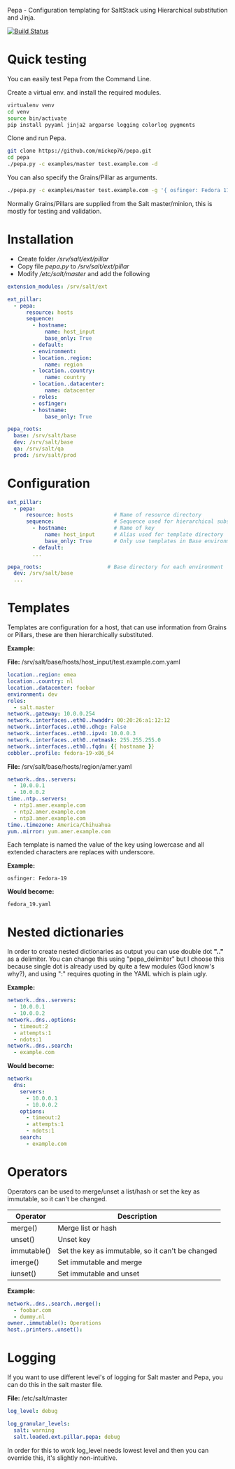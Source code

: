 Pepa - Configuration templating for SaltStack using Hierarchical substitution and Jinja.

[![Build Status](https://drone.io/github.com/mickep76/pepa/status.png)](https://drone.io/github.com/mickep76/pepa/latest)

# Quick testing

You can easily test Pepa from the Command Line.

Create a virtual env. and install the required modules.

```bash
virtualenv venv
cd venv
source bin/activate
pip install pyyaml jinja2 argparse logging colorlog pygments
```

Clone and run Pepa.

```bash
git clone https://github.com/mickep76/pepa.git
cd pepa
./pepa.py -c examples/master test.example.com -d
```

You can also specify the Grains/Pillar as arguments.

```bash
./pepa.py -c examples/master test.example.com -g '{ osfinger: Fedora 17, os: Fedora, osrelease: 17 }'
```

Normally Grains/Pillars are supplied from the Salt master/minion, this is mostly for testing and validation.

# Installation

- Create folder */srv/salt/ext/pillar*
- Copy file *pepa.py* to */srv/salt/ext/pillar*
- Modify */etc/salt/master* and add the following

```yaml
extension_modules: /srv/salt/ext

ext_pillar:
  - pepa:
      resource: hosts
      sequence:
        - hostname:
            name: host_input
            base_only: True
        - default:
        - environment:
        - location..region:
            name: region
        - location..country:
            name: country
        - location..datacenter:
            name: datacenter
        - roles:
        - osfinger:
        - hostname:
            base_only: True  

pepa_roots:
  base: /srv/salt/base
  dev: /srv/salt/base
  qa: /srv/salt/qa
  prod: /srv/salt/prod
```

# Configuration

```yaml
ext_pillar:
  - pepa:
      resource: hosts             # Name of resource directory
      sequence:                   # Sequence used for hierarchical substitution
        - hostname:               # Name of key
            name: host_input      # Alias used for template directory
            base_only: True       # Only use templates in Base environment, i.e. no staging
        - default:
        ...

pepa_roots:                     # Base directory for each environment
  dev: /srv/salt/base
  ...
```

# Templates

Templates are configuration for a host, that can use information from Grains or Pillars, these are then hierarchically substituted.

**Example:**

**File:** /srv/salt/base/hosts/host_input/test.example.com.yaml

```yaml
location..region: emea
location..country: nl
location..datacenter: foobar
environment: dev
roles:
  - salt.master
network..gateway: 10.0.0.254
network..interfaces..eth0..hwaddr: 00:20:26:a1:12:12
network..interfaces..eth0..dhcp: False
network..interfaces..eth0..ipv4: 10.0.0.3
network..interfaces..eth0..netmask: 255.255.255.0
network..interfaces..eth0..fqdn: {{ hostname }}
cobbler..profile: fedora-19-x86_64
```

**File:** /srv/salt/base/hosts/region/amer.yaml

```yaml
network..dns..servers:
  - 10.0.0.1
  - 10.0.0.2
time..ntp..servers:
  - ntp1.amer.example.com
  - ntp2.amer.example.com
  - ntp3.amer.example.com
time..timezone: America/Chihuahua
yum..mirror: yum.amer.example.com
```

Each template is named the value of the key using lowercase and all extended characters are replaces with underscore.

**Example:**

    osfinger: Fedora-19

**Would become:**

    fedora_19.yaml

# Nested dictionaries

In order to create nested dictionaries as output you can use double dot **".."** as a delimiter. You can change this using "pepa_delimiter" but I choose this because single dot is already used by quite a few modules (God know's why?), and using ":" requires quoting in the YAML which is plain ugly.

**Example:**

```yaml
network..dns..servers:
  - 10.0.0.1
  - 10.0.0.2
network..dns..options:
  - timeout:2
  - attempts:1
  - ndots:1
network..dns..search:
  - example.com
```

**Would become:**

```yaml
network:
  dns:
    servers:
      - 10.0.0.1
      - 10.0.0.2
    options:
      - timeout:2
      - attempts:1
      - ndots:1
    search:
      - example.com
```

# Operators

Operators can be used to merge/unset a list/hash or set the key as immutable, so it can't be changed.

| Operator | Description |
| -------- | ----------- |
| merge()  | Merge list or hash |
| unset() | Unset key |
| immutable() | Set the key as immutable, so it can't be changed |
| imerge() | Set immutable and merge |
| iunset() | Set immutable and unset |

**Example:**

```yaml
network..dns..search..merge():
  - foobar.com
  - dummy.nl
owner..immutable(): Operations
host..printers..unset():
```

# Logging

If you want to use different level's of logging for Salt master and Pepa, you can do this in the salt master file.

**File:** /etc/salt/master

```yaml
log_level: debug

log_granular_levels:
  salt: warning
  salt.loaded.ext.pillar.pepa: debug
```

In order for this to work log_level needs lowest level and then you can override this, it's slightly non-intuitive.
